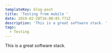 ```yaml
---
templateKey: blog-post
title: 'Testing from mobile '
date: 2019-02-28T16:00:03.771Z
description: 'This is a great software stack. '
tags:
  - Testing
---
```

This is a great software stack.
